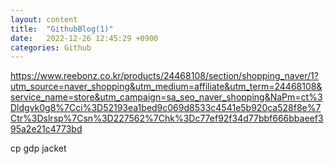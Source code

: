 ```yaml
---
layout: content
title:  "GithubBlog(1)"
date:   2022-12-26 12:45:29 +0900
categories: Github
---
```



 https://www.reebonz.co.kr/products/24468108/section/shopping_naver/1?utm_source=naver_shopping&utm_medium=affiliate&utm_term=24468108&service_name=store&utm_campaign=sa_seo_naver_shopping&NaPm=ct%3Dldgvk0g8%7Cci%3D52193ea1bed9c069d8533c4541e5b920ca528f8e%7Ctr%3Dslrsp%7Csn%3D227562%7Chk%3Dc77ef92f34d77bbf666bbaeef395a2e21c4773bd

 cp gdp jacket
